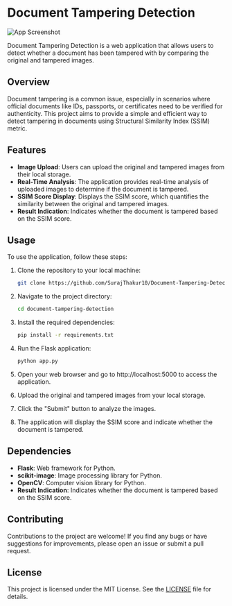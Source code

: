 # Document Tampering Detection

![App Screenshot](https://png.pngtree.com/png-vector/20220519/ourmid/pngtree-business-documents-scanning-market-analysis-png-image_4711698.png)

Document Tampering Detection is a web application that allows users to detect whether a document has been tampered with by comparing the original and tampered images.

## Overview

Document tampering is a common issue, especially in scenarios where official documents like IDs, passports, or certificates need to be verified for authenticity. This project aims to provide a simple and efficient way to detect tampering in documents using Structural Similarity Index (SSIM) metric.

## Features

- **Image Upload**: Users can upload the original and tampered images from their local storage.
- **Real-Time Analysis**: The application provides real-time analysis of uploaded images to determine if the document is tampered.
- **SSIM Score Display**: Displays the SSIM score, which quantifies the similarity between the original and tampered images.
- **Result Indication**: Indicates whether the document is tampered based on the SSIM score.

## Usage

To use the application, follow these steps:

1. Clone the repository to your local machine:

   ```bash
   git clone https://github.com/SurajThakur10/Document-Tampering-Detection.git

2. Navigate to the project directory:

   ```bash
   cd document-tampering-detection

3. Install the required dependencies:

   ```bash
   pip install -r requirements.txt

4. Run the Flask application:

   ```bash
   python app.py
5. Open your web browser and go to http://localhost:5000 to access the application.
6. Upload the original and tampered images from your local storage.
7. Click the "Submit" button to analyze the images.
8. The application will display the SSIM score and indicate whether the document is tampered.

## Dependencies

- **Flask**: Web framework for Python.
- **scikit-image**: Image processing library for Python.
- **OpenCV**: Computer vision library for Python.
- **Result Indication**: Indicates whether the document is tampered based on the SSIM score.

## Contributing

Contributions to the project are welcome! If you find any bugs or have suggestions for improvements, please open an issue or submit a pull request.

## License

This project is licensed under the MIT License. See the [LICENSE](https://github.com/SurajThakur10/Document-Tampering-Detection/blob/master/LICENSE) file for details.










